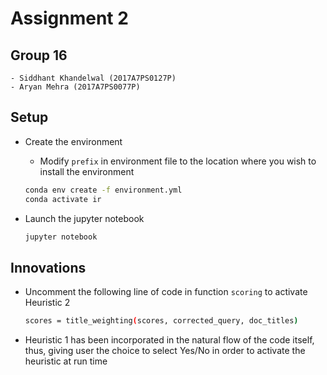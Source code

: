# Assignment 2

## Group 16

    - Siddhant Khandelwal (2017A7PS0127P)
    - Aryan Mehra (2017A7PS0077P)

## Setup

- Create the environment
  
  - Modify ```prefix``` in environment file to the location where you wish to install the environment
  
  ```bash
  conda env create -f environment.yml
  conda activate ir
  ```

- Launch the jupyter notebook
  
    ```bash
    jupyter notebook
    ```

## Innovations

- Uncomment the following line of code in function `scoring` to activate Heuristic 2
  ```bash
  scores = title_weighting(scores, corrected_query, doc_titles)
  ```
- Heuristic 1 has been incorporated in the natural flow of the code itself, thus, giving user the choice to select Yes/No in order to activate the heuristic at run time